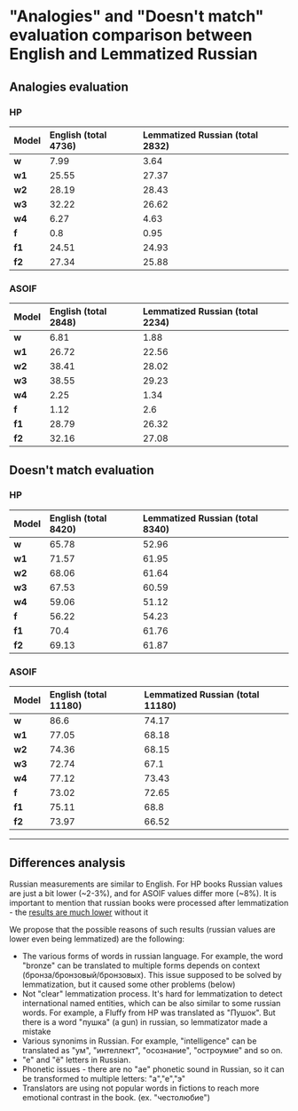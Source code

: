 # "Analogies" and "Doesn't match" evaluation comparison between English and Lemmatized Russian 

## Analogies evaluation

### HP

| **Model** | **English (total 4736)** | **Lemmatized Russian (total 2832)** |
|:----------|:-------------------------|:-------------------------|
| **w**     | 7.99 | 3.64 |
| **w1**    | 25.55 | 27.37 |
| **w2**    | 28.19 | 28.43 |
| **w3**    | 32.22 | 26.62 |
| **w4**    | 6.27 | 4.63 |
| **f**     | 0.8 | 0.95 |
| **f1**    | 24.51 | 24.93 |
| **f2**    | 27.34 | 25.88 |

### ASOIF

| **Model** | **English (total 2848)** | **Lemmatized Russian (total 2234)** |
|:----------|:-------------------------|:-------------------------|
| **w**     | 6.81 | 1.88 |
| **w1**    | 26.72 | 22.56 |
| **w2**    | 38.41 | 28.02 |
| **w3**    | 38.55 | 29.23 |
| **w4**    | 2.25 | 1.34 |
| **f**     | 1.12 | 2.6 |
| **f1**    | 28.79 | 26.32 |
| **f2**    | 32.16 | 27.08 |

## Doesn't match evaluation

### HP

| **Model** | **English (total 8420)** | **Lemmatized Russian (total 8340)** |
|:----------|:-------------------------|:-------------------------|
| **w**     | 65.78 | 52.96 |
| **w1**    | 71.57 | 61.95  |
| **w2**    | 68.06 | 61.64  |
| **w3**    | 67.53 | 60.59  |
| **w4**    | 59.06 | 51.12 |
| **f**     | 56.22 | 54.23 |
| **f1**    | 70.4 |  61.76 |
| **f2**    | 69.13 |  61.87 |

### ASOIF

| **Model** | **English (total 11180)** | **Lemmatized Russian (total 11180)** |
|:----------|:-------------------------|:-------------------------|
| **w**     | 86.6 | 74.17 |
| **w1**    | 77.05 | 68.18 |
| **w2**    | 74.36 | 68.15 |
| **w3**    | 72.74 | 67.1 |
| **w4**    | 77.12 | 73.43 |
| **f**     | 73.02 | 72.65 |
| **f1**    | 75.11 | 68.8 |
| **f2**    | 73.97 | 66.52 |

***
## Differences analysis

Russian measurements are similar to English. For HP books Russian values are just a bit lower (~2-3%), and for ASOIF values differ more (~8%). 
It is important to mention that russian books were processed after lemmatization - the [results are much lower](https://github.com/ishutov/nlp2018_hp_asoif_rus/blob/master/evaluation/comparison_evaluation.md) without it

We propose that the possible reasons of such results (russian values are lower even being lemmatized) are the following:

- The various forms of words in russian language. For example, the word "bronze" can be translated to multiple forms depends on context (бронза/бронзовый/бронзовых). This issue supposed to be solved by lemmatization, but it caused some other problems (below)
- Not "clear" lemmatization process. It's hard for lemmatization to detect international named entities, which can be also similar to some russian words. For example, a Fluffy from HP was translated as "Пушок". But there is a word "пушка" (a gun) in russian, so lemmatizator made a mistake
- Various synonims in Russian. For example, "intelligence" can be translated as "ум", "интеллект", "осознание", "остроумие" and so on. 
- "е" and "ё" letters in Russian.
- Phonetic issues - there are no "ae" phonetic sound in Russian, so it can be transformed to multiple letters: "а","е","э"
- Translators are using not popular words in fictions to reach more emotional contrast in the book. (ex. "честолюбие")
